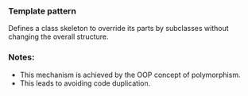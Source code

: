 ### Template pattern
Defines a class skeleton to override its parts by subclasses without changing
the overall structure.

### Notes:
* This mechanism is achieved by the OOP concept of polymorphism.
* This leads to avoiding code duplication.
